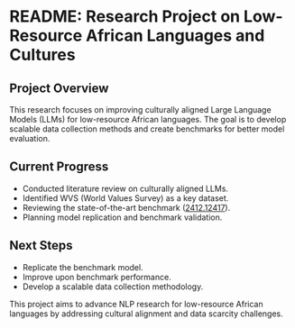 # README: Research Project on Low-Resource African Languages and Cultures

## **Project Overview**
This research focuses on improving culturally aligned Large Language Models (LLMs) for low-resource African languages. The goal is to develop scalable data collection methods and create benchmarks for better model evaluation.

## **Current Progress**
- Conducted literature review on culturally aligned LLMs.
- Identified WVS (World Values Survey) as a key dataset.
- Reviewing the state-of-the-art benchmark ([2412.12417](https://arxiv.org/pdf/2412.12417)).
- Planning model replication and benchmark validation.

## **Next Steps**
- Replicate the benchmark model.
- Improve upon benchmark performance.
- Develop a scalable data collection methodology.

This project aims to advance NLP research for low-resource African languages by addressing cultural alignment and data scarcity challenges.

